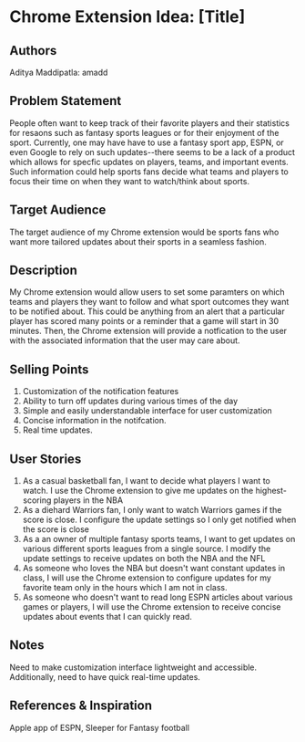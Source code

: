 # Chrome Extension Idea: [Title]

## Authors

Aditya Maddipatla: amadd


## Problem Statement
People often want to keep track of their favorite players and their statistics for resaons such as fantasy sports leagues or for their enjoyment of the sport.
Currently, one may have have to use a fantasy sport app, ESPN, or even Google to rely on such updates--there seems to be a lack of a product which allows for 
specfic updates on players, teams, and important events. Such information could help sports fans decide what teams and players to focus their time on when
they want to watch/think about sports. 

## Target Audience

The target audience of my Chrome extension would be sports fans who want more tailored updates about their sports in a seamless fashion.

## Description

My Chrome extension would allow users to set some paramters on which teams and players they want to follow and what sport outcomes they want to be notified about.
This could be anything from an alert that a particular player has scored many points or a reminder that a game will start in 30 minutes. Then, the Chrome extension will provide a notfication to the user with the associated information that the user may care about. 

## Selling Points

1. Customization of the notification features
2. Ability to turn off updates during various times of the day
3. Simple and easily understandable interface for user customization
4. Concise information in the notifcation. 
5. Real time updates.

## User Stories

1. As a casual basketball fan, I want to decide what players I want to watch. I use the Chrome extension to give me updates on the highest-scoring players in the NBA
2. As a diehard Warriors fan, I only want to watch Warriors games if the score is close. I configure the update settings so I only get notified when the score is close
3. As a an owner of multiple fantasy sports teams, I want to get updates on various different sports leagues from a single source. I modify the update settings to receive updates on both the NBA and the NFL
4. As someone who loves the NBA but doesn't want constant updates in class, I will use the Chrome extension to configure updates for my favorite team only in the hours which I am not in class.
5. As someone who doesn't want to read long ESPN articles about various games or players, I will use the Chrome extension to receive concise updates about events that I can quickly read.
## Notes

Need to make customization interface lightweight and accessible. Additionally, need to have quick real-time updates. 

## References & Inspiration

Apple app of ESPN, Sleeper for Fantasy football
